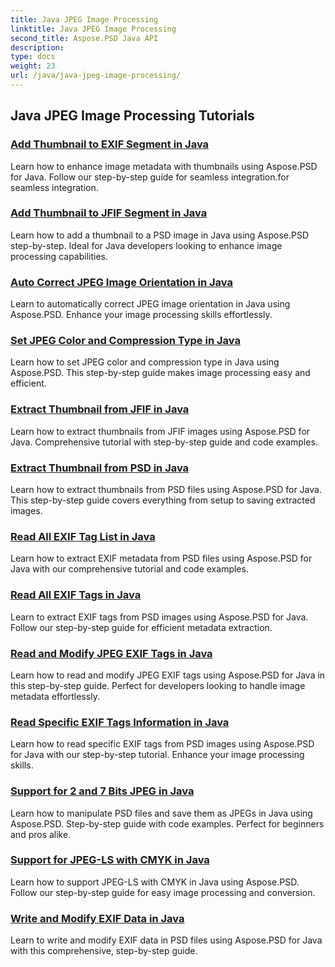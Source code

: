 ```yaml
---
title: Java JPEG Image Processing
linktitle: Java JPEG Image Processing
second_title: Aspose.PSD Java API
description: 
type: docs
weight: 23
url: /java/java-jpeg-image-processing/
---
```


## Java JPEG Image Processing Tutorials
### [Add Thumbnail to EXIF Segment in Java](./add-thumbnail-to-exif-segment-java/)
Learn how to enhance image metadata with thumbnails using Aspose.PSD for Java. Follow our step-by-step guide for seamless integration.for seamless integration.
### [Add Thumbnail to JFIF Segment in Java](./add-thumbnail-to-jfif-segment-java/)
Learn how to add a thumbnail to a PSD image in Java using Aspose.PSD step-by-step. Ideal for Java developers looking to enhance image processing capabilities.
### [Auto Correct JPEG Image Orientation in Java](./auto-correct-jpeg-image-orientation-java/)
Learn to automatically correct JPEG image orientation in Java using Aspose.PSD. Enhance your image processing skills effortlessly.
### [Set JPEG Color and Compression Type in Java](./set-jpeg-color-compression-type-java/)
Learn how to set JPEG color and compression type in Java using Aspose.PSD. This step-by-step guide makes image processing easy and efficient.
### [Extract Thumbnail from JFIF in Java](./extract-thumbnail-from-jfif-java/)
Learn how to extract thumbnails from JFIF images using Aspose.PSD for Java. Comprehensive tutorial with step-by-step guide and code examples.
### [Extract Thumbnail from PSD in Java](./extract-thumbnail-from-psd-java/)
Learn how to extract thumbnails from PSD files using Aspose.PSD for Java. This step-by-step guide covers everything from setup to saving extracted images.
### [Read All EXIF Tag List in Java](./read-all-exif-tag-list-java/)
Learn how to extract EXIF metadata from PSD files using Aspose.PSD for Java with our comprehensive tutorial and code examples.
### [Read All EXIF Tags in Java](./read-all-exif-tags-java/)
Learn to extract EXIF tags from PSD images using Aspose.PSD for Java. Follow our step-by-step guide for efficient metadata extraction.
### [Read and Modify JPEG EXIF Tags in Java](./read-modify-jpeg-exif-tags-java/)
Learn how to read and modify JPEG EXIF tags using Aspose.PSD for Java in this step-by-step guide. Perfect for developers looking to handle image metadata effortlessly.
### [Read Specific EXIF Tags Information in Java](./read-specific-exif-tags-info-java/)
Learn how to read specific EXIF tags from PSD images using Aspose.PSD for Java with our step-by-step tutorial. Enhance your image processing skills.
### [Support for 2 and 7 Bits JPEG in Java](./support-2-7-bits-jpeg-java/)
Learn how to manipulate PSD files and save them as JPEGs in Java using Aspose.PSD. Step-by-step guide with code examples. Perfect for beginners and pros alike.
### [Support for JPEG-LS with CMYK in Java](./support-jpeg-ls-cmyk-java/)
Learn how to support JPEG-LS with CMYK in Java using Aspose.PSD. Follow our step-by-step guide for easy image processing and conversion.
### [Write and Modify EXIF Data in Java](./write-modify-exif-data-java/)
Learn to write and modify EXIF data in PSD files using Aspose.PSD for Java with this comprehensive, step-by-step guide.